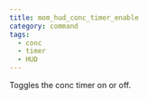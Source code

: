 ```yaml
---
title: mom_hud_conc_timer_enable
category: command
tags:
  - conc
  - timer
  - HUD
---
```


Toggles the conc timer on or off.
